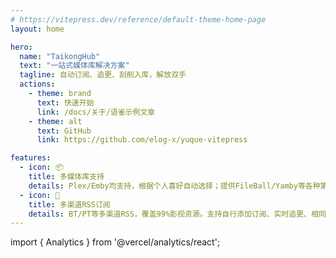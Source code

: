 ```yaml
---
# https://vitepress.dev/reference/default-theme-home-page
layout: home

hero:
  name: "TaikongHub"
  text: "一站式媒体库解决方案"
  tagline: 自动订阅、追更、刮削入库，解放双手
  actions:
    - theme: brand
      text: 快速开始
      link: /docs/关于/语雀示例文章
    - theme: alt
      text: GitHub
      link: https://github.com/elog-x/yuque-vitepress

features:
  - icon: 📦
    title: 多媒体库支持
    details: Plex/Emby均支持，根据个人喜好自动选择；提供FileBall/Yamby等各种第三方客户端；媒体库涵盖电影、剧集、综艺、动漫、音乐...
  - icon: 🚀
    title: 多渠道RSS订阅
    details: BT/PT等多渠道RSS，覆盖99%影视资源。支持自行添加订阅、实时追更、相同媒体多版本资源、特效字幕，充分满足你的需求
---
```


<style>
:root {
  --vp-home-hero-name-color: transparent;
  --vp-home-hero-name-background: -webkit-linear-gradient(120deg, #273c8f 30%, #36a440);
}

@media (min-width: 640px) {
  :root {
    --vp-home-hero-image-filter: blur(56px);
  }
}

@media (min-width: 960px) {
  :root {
    --vp-home-hero-image-filter: blur(68px);
  }
}
</style>
import { Analytics } from '@vercel/analytics/react';
<script defer src="/_vercel/insights/script.js"></script>